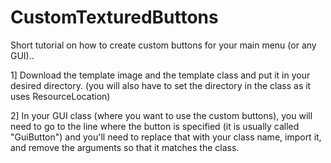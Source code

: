 # CustomTexturedButtons
Short tutorial on how to create custom buttons for your main menu (or any GUI)..

1]
  Download the template image and the template class and put it in your desired directory. (you will also have to set the directory in the class as it uses ResourceLocation)
  
2]
  In your GUI class (where you want to use the custom buttons), you will need to go to the line where the button is specified (it is         usually called "GuiButton") and you'll need to replace that with your class name, import it, and remove the arguments so that it matches   the class.
